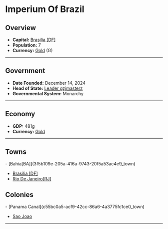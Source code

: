 <!--UNDEDITED FILE, remove this entire line if this file has been edited!-->
# <!--NAME-->Imperium Of Brazil<!--NAME-->

## Overview

- **Capital:** <!--CAPITAL_LINK-->[Brasilia [DF]](7d00bd81-085a-433a-8fb4-e309f21074eb_town)<!--CAPITAL_LINK-->
- **Population:** <!--POPULATION-->7<!--POPULATION-->
- **Currency:** <!--CURRENCY_LINK-->[Gold](Gold_currency)<!--CURRENCY_LINK--> (<!--CURRENCY_ABV-->G<!--CURRENCY_ABV-->)

---

## Government

- **Date Founded:** <!--FOUNDED-->December 14, 2024<!--FOUNDED-->
- **Head of State:** <!--LEADER_TITLE_LINK-->[Leader gzjmasterz](gzjmasterz_user)<!--LEADER_TITLE_LINK-->
- **Governmental System:** <!--GOVERNMENT-->Monarchy<!--GOVERNMENT-->

---

## Economy

- **GDP:** <!--GDP-->481g<!--GDP-->
- **Currency:** <!--CURRENCY_LINK-->[Gold](Gold_currency)<!--CURRENCY_LINK-->

---

## Towns

<!--TOWNS-->- [Bahia[BA]](3f5b109e-205a-416a-9743-20f5a53ac4e9_town)
- [Brasilia [DF]](7d00bd81-085a-433a-8fb4-e309f21074eb_town)
- [Rio De Janeiro[RJ]](effd2e8a-f405-4ec3-8da3-1b226063d90d_town)<!--TOWNS-->

## Colonies

<!--COLONIES-->- [Panama Canal](c55bc0a5-acf9-42cc-86a6-4a3775fc1ce0_town)
- [Sao Joao](a4b9ed8e-c1eb-41d6-b612-dcdc7eb45067_town)<!--COLONIES-->

---